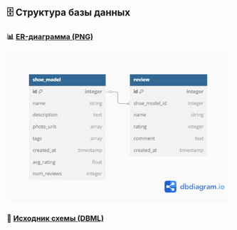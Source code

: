 ## 🗄️ Структура базы данных

### 📊 [ER-диаграмма (PNG)](./ERD.png)
![ERD](./ERD.png)

### 📝 [Исходник схемы (DBML)](./schema.dbml)

